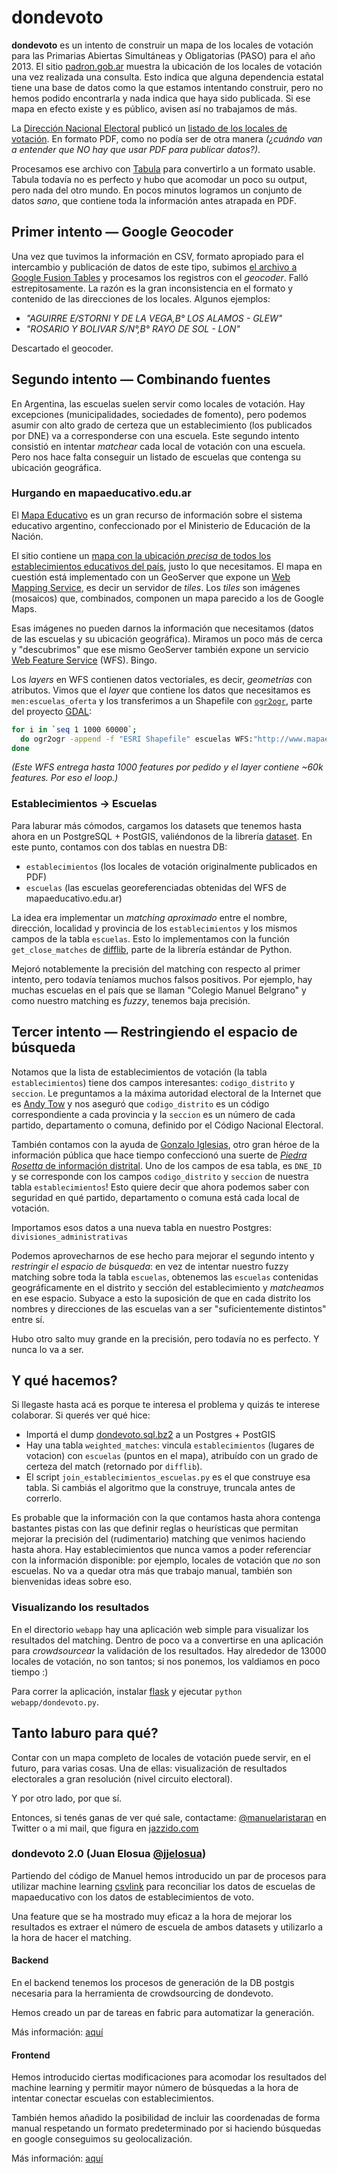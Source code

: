 dondevoto
=========

**dondevoto** es un intento de construir un mapa de los locales de votación para las Primarias Abiertas Simultáneas y Obligatorias (PASO) para el año 2013. El sitio [padron.gob.ar](http://www.padron.gob.ar) muestra la ubicación de los locales de votación una vez realizada una consulta. Esto indica que alguna dependencia estatal tiene una base de datos como la que estamos intentando construir, pero no hemos podido encontrarla y nada indica que haya sido publicada. Si ese mapa en efecto existe y es público, avisen así no trabajamos de más.

La [Dirección Nacional Electoral](http://www.elecciones.gov.ar/default.htm) publicó un [listado de los locales de votación](http://www.elecciones.gov.ar/notificaciones/listado_establecimientos_PASO_2013.pdf). En formato PDF, como no podía ser de otra manera _(¿cuándo van a entender que NO hay que usar PDF para publicar datos?)_.

Procesamos ese archivo con [Tabula](http://tabula.nerdpower.org) para convertirlo a un formato usable. Tabula todavía no es perfecto y hubo que acomodar un poco su output, pero nada del otro mundo. En pocos minutos logramos un conjunto de datos _sano_, que contiene toda la información antes atrapada en PDF.

## Primer intento — Google Geocoder

Una vez que tuvimos la información en CSV, formato apropiado para el intercambio y publicación de datos de este tipo, subimos [el archivo a Google Fusion Tables](https://www.google.com/fusiontables/data?docid=1EJrlVnMDHN8tIeEIyFC4IpnJ8T1_VAmleWmA2nE#rows:id=1) y procesamos los registros con el _geocoder_. Falló estrepitosamente. La razón es la gran inconsistencia en el formato y contenido de las direcciones de los locales. Algunos ejemplos:

  - _"AGUIRRE E/STORNI Y DE LA  VEGA,B° LOS ALAMOS - GLEW"_
  - _"ROSARIO Y BOLIVAR S/N°,B° RAYO DE SOL - LON"_

Descartado el geocoder.

## Segundo intento — Combinando fuentes

En Argentina, las escuelas suelen servir como locales de votación. Hay excepciones (municipalidades, sociedades de fomento), pero podemos asumir con alto grado de certeza que un establecimiento (los publicados por DNE) va a corresponderse con una escuela. Este segundo intento consistió en intentar _matchear_ cada local de votación con una escuela. Pero nos hace falta conseguir un listado de escuelas que contenga su ubicación geográfica.

### Hurgando en mapaeducativo.edu.ar

El [Mapa Educativo](http://www.mapaeducativo.edu.ar) es un gran recurso de información sobre el sistema educativo argentino, confeccionado por el Ministerio de Educación de la Nación.

El sitio contiene un [mapa con la ubicación _precisa_ de todos los establecimientos educativos del país](http://www.mapaeducativo.edu.ar/mapserver/aen/educacion/localizar/index.php), justo lo que necesitamos. El mapa en cuestión está implementado con un GeoServer que expone un [Web Mapping Service](http://docs.geoserver.org/stable/en/user/services/wms/reference.html), es decir un servidor de _tiles_. Los _tiles_ son imágenes (mosaicos) que, combinados, componen un mapa parecido a los de Google Maps.

Esas imágenes no pueden darnos la información que necesitamos (datos de las escuelas y su ubicación geográfica). Miramos un poco más de cerca y "descubrimos" que ese mismo GeoServer también expone un servicio [Web Feature Service](http://docs.geoserver.org/latest/en/user/services/wfs/) (WFS). Bingo.

Los _layers_ en WFS contienen datos vectoriales, es decir, _geometrías_ con atributos. Vimos que el _layer_ que contiene los datos que necesitamos es `men:escuelas_oferta` y los transferimos a un Shapefile con [`ogr2ogr`](https://www.google.com.ar/search?q=ogr2ogr&oq=ogr2ogr&aqs=chrome.0.69i57j69i59l3j69i61l2.1638j0&sourceid=chrome&ie=UTF-8), parte del proyecto [GDAL](http://www.gdal.org/):

```bash
for i in `seq 1 1000 60000`;
  do ogr2ogr -append -f "ESRI Shapefile" escuelas WFS:"http://www.mapaeducativo.edu.ar/geoserver/ows?service=wfs&version=1.0.0&sortBy=gid&startIndex=$i" men:escuelas_oferta;
done
```

_(Este WFS entrega hasta 1000 features por pedido y el layer contiene ~60k features. Por eso el loop.)_

### Establecimientos → Escuelas

Para laburar más cómodos, cargamos los datasets que tenemos hasta ahora en un PostgreSQL + PostGIS, valiéndonos de la librería [dataset](http://github.com/pudo/dataset). En este punto, contamos con dos tablas en nuestra DB:

  - `establecimientos` (los locales de votación originalmente publicados en PDF)
  - `escuelas` (las escuelas georeferenciadas obtenidas del WFS de mapaeducativo.edu.ar)

La idea era implementar un _matching aproximado_ entre el nombre, dirección, localidad y provincia de los `establecimientos` y los mismos campos de la tabla `escuelas`. Esto lo implementamos con la función `get_close_matches` de [difflib](http://docs.python.org/library/difflib.html), parte de la librería estándar de Python.

Mejoró notablemente la precisión del matching con respecto al primer intento, pero todavía teníamos muchos falsos positivos. Por ejemplo, hay muchas escuelas en el país que se llaman "Colegio Manuel Belgrano" y como nuestro matching es _fuzzy_, tenemos baja precisión.

## Tercer intento — Restringiendo el espacio de búsqueda

Notamos que la lista de establecimientos de votación (la tabla `establecimientos`) tiene dos campos interesantes: `codigo_distrito` y `seccion`. Le preguntamos a la máxima autoridad electoral de la Internet que es [Andy Tow](https://twitter.com/andy_tow) y nos aseguró que `codigo_distrito` es un código correspondiente a cada provincia y la `seccion` es un número de cada partido, departamento o comuna, definido por el Código Nacional Electoral.

También contamos con la ayuda de [Gonzalo Iglesias](https://twitter.com/gonzaloiglesias), otro gran héroe de la información pública que hace tiempo confeccionó una suerte de [_Piedra Rosetta_ de información distrital](https://www.google.com/fusiontables/DataSource?docid=1020i2cUGopm4LepAPtFFG9EgsFDIfRNWTQ44oOg). Uno de los campos de esa tabla, es `DNE_ID` y se corresponde con los campos `codigo_distrito` y `seccion` de nuestra tabla `establecimientos`! Esto quiere decir que ahora podemos saber con seguridad en qué partido, departamento o comuna está cada local de votación.

Importamos esos datos a una nueva tabla en nuestro Postgres: `divisiones_administrativas`

Podemos aprovecharnos de ese hecho para mejorar el segundo intento y _restringir el espacio de búsqueda_: en vez de intentar nuestro fuzzy matching sobre toda la tabla `escuelas`, obtenemos las `escuelas` contenidas geográficamente en el distrito y sección del establecimiento y _matcheamos_ en ese espacio. Subyace a esto la suposición de que en cada distrito los nombres y direcciones de las escuelas van a ser "suficientemente distintos" entre sí.

Hubo otro salto muy grande en la precisión, pero todavía no es perfecto. Y nunca lo va a ser.

## Y qué hacemos?

Si llegaste hasta acá es porque te interesa el problema y quizás te interese colaborar. Si querés ver qué hice:

  - Importá el dump [dondevoto.sql.bz2](http://dump.jazzido.com/dondevoto.sql.bz2) a un Postgres + PostGIS
  - Hay una tabla `weighted_matches`: vincula `establecimientos` (lugares de votacion) con `escuelas` (puntos en el mapa), atribuído con un grado de certeza del match (retornado por `difflib`).
  - El script `join_establecimientos_escuelas.py` es el que construye esa tabla. Si cambiás el algoritmo que la construye, truncala antes de correrlo.

Es probable que la información con la que contamos hasta ahora contenga bastantes pistas con las que definir reglas o heurísticas que permitan mejorar la precisión del (rudimentario) matching que venimos haciendo hasta ahora. Hay establecimientos que nunca vamos a poder referenciar con la información disponible: por ejemplo, locales de votación que _no_ son escuelas. No va a quedar otra más que trabajo manual, también son bienvenidas ideas sobre eso.

### Visualizando los resultados

En el directorio `webapp` hay una aplicación web simple para visualizar los resultados del matching. Dentro de poco va a convertirse en una aplicación para _crowdsourcear_ la validación de los resultados. Hay alrededor de 13000 locales de votación, no son tantos; si nos ponemos, los valdiamos en poco tiempo :)

Para correr la aplicación, instalar [flask](http://flask.pocoo.org/) y ejecutar `python webapp/dondevoto.py`.


## Tanto laburo para qué?

Contar con un mapa completo de locales de votación puede servir, en el futuro, para varias cosas. Una de ellas: visualización de resultados electorales a gran resolución (nivel circuito electoral).

Y por otro lado, por que sí.

Entonces, si tenés ganas de ver qué sale, contactame: [@manuelaristaran](http://twitter.com/manuelaristaran) en Twitter o a mi mail, que figura en [jazzido.com](http://jazzido.com)

### dondevoto 2.0 (Juan Elosua [@jjelosua](https://twitter.com/jjelosua))

Partiendo del código de Manuel hemos introducido un par de procesos para utilizar machine learning [csvlink](https://github.com/datamade/csvdedupe) para reconciliar los datos de escuelas de mapaeducativo con los datos de establecimientos de voto.

Una feature que se ha mostrado muy eficaz a la hora de mejorar los resultados es extraer el número de escuela de ambos datasets y utilizarlo a la hora de hacer el matching.

#### Backend

En el backend tenemos los procesos de generación de la DB postgis necesaria para la herramienta de crowdsourcing de dondevoto. 

Hemos creado un par de tareas en fabric para automatizar la generación.

Más información: [aquí](backend/README.md)

#### Frontend

Hemos introducido ciertas modificaciones para acomodar los resultados del machine learning y permitir mayor número de búsquedas a la hora de intentar conectar escuelas con establecimientos.

También hemos añadido la posibilidad de incluir las coordenadas de forma manual respetando un formato predeterminado por si haciendo búsquedas en google conseguimos su geolocalización.

Más información: [aquí](webapp/README.md)


